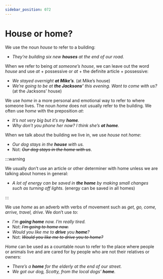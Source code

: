 ```yaml
---
sidebar_position: 072
---
```


# House or home?

We use the noun *house* to refer to a building:

- *They’re building six new **houses** at the end of our road.*

When we refer to being *at someone’s house*, we can leave out the word *house* and use *at* + possessive or *at* + the definite article + possessive:

- *We stayed overnight **at Mike’s**.* (at Mike’s house)
- *We’re going to be at **the Jacksons’** this evening. Want to come with us?* (at the Jacksons’ house)

We use *home* in a more personal and emotional way to refer to where someone lives. The noun *home* does not usually refer to the building. We often use *home* with the preposition *at*:

- *It’s not very big but it’s my **home**.*
- *Why don’t you phone her now? I think she’s **at home**.*

When we talk about the building we live in, we use *house* not *home*:

- *Our dog stays in the **house** with us.*
- Not: *~~Our dog stays in the home with us~~*.

:::warning

We usually don’t use an article or other determiner with home unless we are talking about homes in general:

- *A lot of energy can be saved in **the home** by making small changes such as turning off lights.* (energy can be saved in all homes)

:::

We use *home* as an adverb with verbs of movement such as *get, go, come, arrive, travel, drive*. We don’t use *to*:

- *I’m **going home** now. I’m really tired.*
- Not: *~~I’m going to home now.~~*
- *Would you like me to **drive** you **home**?*
- Not: *~~Would you like me to drive you to home?~~*

*Home* can be used as a countable noun to refer to the place where people or animals live and are cared for by people who are not their relatives or owners:

- *There’s a **home** for the elderly at the end of our street.*
- *We got our dog, Scotty, from the local dogs’ **home**.*
